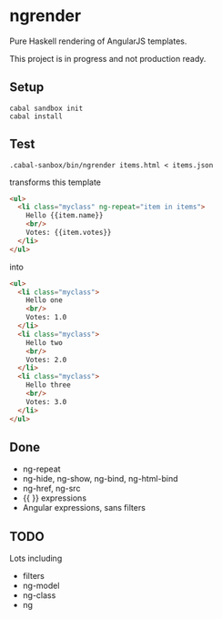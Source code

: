 # ngrender

Pure Haskell rendering of AngularJS templates.

This project is in progress and not production ready.

## Setup

```
cabal sandbox init
cabal install
```

## Test

```
.cabal-sanbox/bin/ngrender items.html < items.json
```

transforms this template

```html
<ul>
  <li class="myclass" ng-repeat="item in items">
    Hello {{item.name}}
    <br/> 
    Votes: {{item.votes}}
  </li>
</ul>
```

into 

```html
<ul>
  <li class="myclass">
    Hello one
    <br/> 
    Votes: 1.0
  </li>
  <li class="myclass">
    Hello two
    <br/> 
    Votes: 2.0
  </li>
  <li class="myclass">
    Hello three
    <br/> 
    Votes: 3.0
  </li>
</ul>

```



## Done

* ng-repeat
* ng-hide, ng-show, ng-bind, ng-html-bind
* ng-href, ng-src
* {{ }} expressions
* Angular expressions, sans filters

## TODO

Lots including

* filters
* ng-model
* ng-class
* ng
